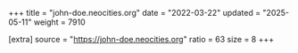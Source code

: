 +++
title = "john-doe.neocities.org"
date = "2022-03-22"
updated = "2025-05-11"
weight = 7910

[extra]
source = "https://john-doe.neocities.org"
ratio = 63
size = 8
+++
